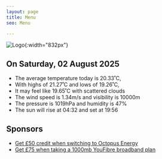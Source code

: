 ```yaml
---
layout: page
title: Menu
seo: Menu

---
```


![Logo](/images/logo.jpg){:width="832px"}

<!-- weather_marker starts -->
## On Saturday, 02 August 2025

- The average temperature today is 20.33˚C,
- With highs of 21.27˚C and lows of 19.26˚C,
- It may feel like 19.65˚C with scattered clouds
- The wind speed is 1.34m/s and visibility is 10000m
- The pressure is 1019hPa and humidity is 47%
- The sun will rise at 04:32 and set at 19:56

<!-- weather_marker ends -->

## Sponsors

- [Get £50 credit when switching to Octopus Energy](https://bit.ly/3oD1nnS)
- [Get £75 when taking a 1000mb YouFibre broadband plan](https://aklam.io/91zWhU?)
